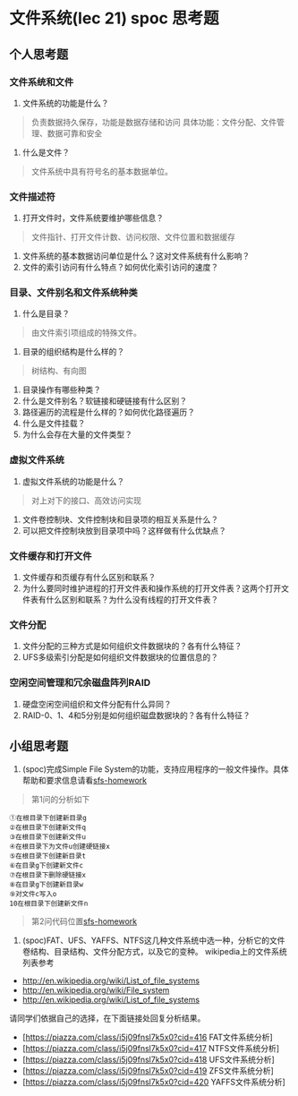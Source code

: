 # 文件系统(lec 21) spoc 思考题

## 个人思考题
### 文件系统和文件 
 1. 文件系统的功能是什么？
>  负责数据持久保存，功能是数据存储和访问
>  具体功能：文件分配、文件管理、数据可靠和安全
 1. 什么是文件？
>  文件系统中具有符号名的基本数据单位。

### 文件描述符
 1. 打开文件时，文件系统要维护哪些信息？
>  文件指针、打开文件计数、访问权限、文件位置和数据缓存
 1. 文件系统的基本数据访问单位是什么？这对文件系统有什么影响？
 1. 文件的索引访问有什么特点？如何优化索引访问的速度？

### 目录、文件别名和文件系统种类
 1. 什么是目录？
>  由文件索引项组成的特殊文件。
 1. 目录的组织结构是什么样的？
>  树结构、有向图
 1. 目录操作有哪些种类？
 1. 什么是文件别名？软链接和硬链接有什么区别？
 1. 路径遍历的流程是什么样的？如何优化路径遍历？
 1. 什么是文件挂载？
 1. 为什么会存在大量的文件类型？

### 虚拟文件系统 
 1. 虚拟文件系统的功能是什么？
>  对上对下的接口、高效访问实现
 1. 文件卷控制块、文件控制块和目录项的相互关系是什么？
 1. 可以把文件控制块放到目录项中吗？这样做有什么优缺点？


### 文件缓存和打开文件
 1. 文件缓存和页缓存有什么区别和联系？
 1. 为什么要同时维护进程的打开文件表和操作系统的打开文件表？这两个打开文件表有什么区别和联系？为什么没有线程的打开文件表？
 
### 文件分配
 1. 文件分配的三种方式是如何组织文件数据块的？各有什么特征？
 1. UFS多级索引分配是如何组织文件数据块的位置信息的？

### 空闲空间管理和冗余磁盘阵列RAID
 1. 硬盘空闲空间组织和文件分配有什么异同？
 1. RAID-0、1、4和5分别是如何组织磁盘数据块的？各有什么特征？

## 小组思考题
 1. (spoc)完成Simple File System的功能，支持应用程序的一般文件操作。具体帮助和要求信息请看[sfs-homework](https://github.com/chyyuu/ucore_lab/blob/master/related_info/lab8/sfs-homework.md)

> 第1问的分析如下
```
①在根目录下创建新目录g
②在根目录下创建新文件q
③在根目录下创建新文件u
④在根目录下为文件u创建硬链接x
⑤在根目录下创建新目录t
⑥在目录g下创建新文件c
⑦在根目录下删除硬链接x
⑧在目录g下创建新目录w
⑨对文件c写入o
10在根目录下创建新文件n
```

> 第2问代码位置[sfs-homework](http://south.cs.tsinghua.edu.cn/BrieflyX/ucore_lab/blob/master/related_info/lab8/sfs-homework.py)

 1. (spoc)FAT、UFS、YAFFS、NTFS这几种文件系统中选一种，分析它的文件卷结构、目录结构、文件分配方式，以及它的变种。
  wikipedia上的文件系统列表参考
  - http://en.wikipedia.org/wiki/List_of_file_systems
  - http://en.wikipedia.org/wiki/File_system
  - http://en.wikipedia.org/wiki/List_of_file_systems

  请同学们依据自己的选择，在下面链接处回复分析结果。
  - [https://piazza.com/class/i5j09fnsl7k5x0?cid=416 FAT文件系统分析]
  - [https://piazza.com/class/i5j09fnsl7k5x0?cid=417 NTFS文件系统分析]
  - [https://piazza.com/class/i5j09fnsl7k5x0?cid=418 UFS文件系统分析]
  - [https://piazza.com/class/i5j09fnsl7k5x0?cid=419 ZFS文件系统分析]
  - [https://piazza.com/class/i5j09fnsl7k5x0?cid=420 YAFFS文件系统分析]
